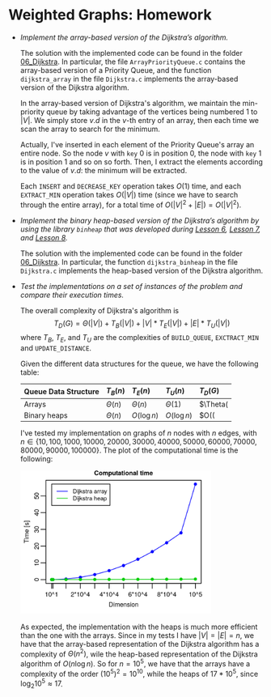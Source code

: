 # Weighted Graphs: Homework

- *Implement the array-based version of the Dijkstra’s algorithm.*

  The solution with the implemented code can be found in the folder [06_Dijkstra](../06_Dijkstra). In particular, the file `ArrayPriorityQueue.c` contains the array-based version of a Priority Queue, and the function `dijkstra_array` in the file `Dijkstra.c` implements the array-based version of the Dijkstra algorithm.

  In the array-based version of Dijkstra's algorithm, we maintain the min-priority queue by taking advantage of the vertices being numbered $1$ to $|V|$. We simply store $v.d$ in the $v$-th entry of an array, then each time we scan the array to search for the minimum.

  Actually, I've inserted in each element of the Priority Queue's array an entire node. So the node $v$ with `key` 0 is in position 0, the node with `key` 1 is in position 1 and so on so forth. Then, I extract the elements according to the value of $v.d$: the minimum will be extracted.

  Each $\texttt{INSERT}$ and $\texttt{DECREASE_KEY}$ operation takes $O(1)$ time, and each $\texttt{EXTRACT_MIN}$ operation takes $O(|V|)$ time (since we have to search through the entire array), for a total time of $O(|V|^2 + |E|) = O(|V|^2)$.

- *Implement the binary heap-based version of the Dijkstra’s algorithm by using the library `binheap` that was developed during [Lesson 6](https://www.youtube.com/watch?v=TyHUQ1nn8WM), [Lesson 7](https://www.youtube.com/watch?v=lWFAPkgZ_7Q), and [Lesson 8](https://www.youtube.com/watch?v=4BnGCXzkFbo).*

  The solution with the implemented code can be found in the folder [06_Dijkstra](../06_Dijkstra). In particular, the function `dijkstra_binheap` in the file `Dijkstra.c` implements the heap-based version of the Dijkstra algorithm.

- *Test the implementations on a set of instances of the problem and compare their execution times.*

  The overall complexity of Dijkstra's algorithm is
  $$
  T_D(G) = \Theta(|V|) + T_B(|V|) + |V| * T_E(|V|) + |E| * T_U(|V|)
  \nonumber
  $$
  where $T_B$, $T_E$, and $T_U$ are the complexities of $\texttt{BUILD_QUEUE}$, $\texttt{EXCTRACT_MIN}$ and $\texttt{UPDATE_DISTANCE}$.

  Given the different data structures for the queue, we have the following table:

  | Queue Data Structure | $T_B(n)$    | $T_E(n)$    | $T_U(n)$    | $T_D(G)$                 |
  | -------------------- | ----------- | ----------- | ----------- | ------------------------ |
  | Arrays               | $\Theta(n)$ | $\Theta(n)$ | $\Theta(1)$ | $\Theta(|V|^2 + |E|)$    |
  | Binary heaps         | $\Theta(n)$ | $O(\log n)$ | $O(\log n)$ | $O((|V|+|E|) * \log|V|)$ |

  I've tested my implementation on graphs of $n$ nodes with $n$ edges, with $n \in \{10, 100, 1000, 10000, 20000, 30000, 40000, 50000, 60000, 70000, 80000, 90000, 100000\}$. The plot of the computational time is the following:

  <img src="figs/dijkstra.png" alt="dijkstra" style="zoom:40%;" />

  As expected, the implementation with the heaps is much more efficient than the one with the arrays. Since in my tests I have $|V| = |E| = n$, we have that the array-based representation of the Dijkstra algorithm has a complexity of $\Theta(n^2)$, wile the heap-based representation of the Dijkstra algorithm of $O(n \log n)$. So for $n = 10^5$, we have that the arrays have a complexity of the order $(10^5)^2 = 10^{10}$, while the heaps of $17 * 10^5$, since $\log_2 10^5 \approx 17$.